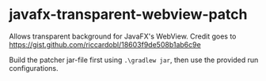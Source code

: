 # javafx-transparent-webview-patch
Allows transparent background for JavaFX's WebView. Credit goes to https://gist.github.com/riccardobl/18603f9de508b1ab6c9e

Build the patcher jar-file first using `.\gradlew jar`, then use the provided run configurations.
